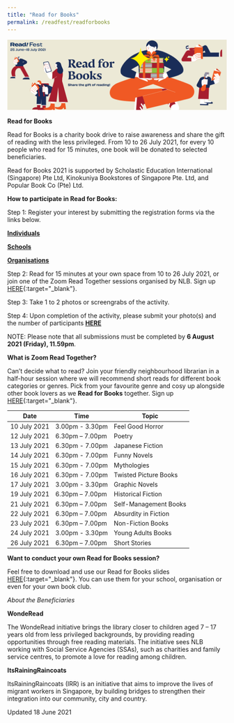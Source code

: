 ```yaml
---
title: "Read for Books"
permalink: /readfest/readforbooks
---
```


![banner RF](\images\RF_RFB.jpg)

**Read for Books**

Read for Books is a charity book drive to raise awareness and share the gift of reading with the less privileged. From 10 to 26 July 2021, for every 10 people who read for 15 minutes, one book will be donated to selected beneficiaries. 

Read for Books 2021 is supported by Scholastic Education International (Singapore) Pte Ltd, Kinokuniya Bookstores of Singapore Pte. Ltd, and Popular Book Co (Pte) Ltd.



**How to participate in Read for Books:**

Step 1: Register your interest by submitting the registration forms via the links below.

**[Individuals](https://go.gov.sg/rfb-individual)**  

**[Schools](https://go.gov.sg/rfb-school)**  

**[Organisations](https://go.gov.sg/rfb-organisation)**  

Step 2: Read for 15 minutes at your own space from 10 to 26 July 2021, or join one of the Zoom Read Together sessions organised by NLB. Sign up [HERE](https://go.gov.sg/zoomrfb2021){:target="_blank"}.

Step 3: Take 1 to 2 photos or screengrabs of the activity.

Step 4: Upon completion of the activity, please submit your photo(s) and the number of participants **[HERE](https://go.gov.sg/rfb-submit)**  

NOTE: Please note that all submissions must be completed by **6 August 2021 (Friday), 11.59pm**.



**What is Zoom Read Together?**

Can’t decide what to read? Join your friendly neighbourhood librarian in a half-hour session where we will recommend short reads for different book categories or genres. Pick from your favourite genre and cosy up alongside other book lovers as we **Read for Books** together. Sign up [HERE](https://go.gov.sg/zoomrfb2021){:target="_blank"}.

| Date         | Time            | Topic                  |
| ------------ | --------------- | ---------------------- |
| 10 July 2021 | 3.00pm - 3.30pm | Feel Good  Horror      |
| 12 July 2021 | 6.30pm – 7.00pm | Poetry                 |
| 13 July 2021 | 6.30pm - 7.00pm | Japanese  Fiction      |
| 14 July 2021 | 6.30pm - 7.00pm | Funny Novels           |
| 15 July 2021 | 6.30pm - 7.00pm | Mythologies            |
| 16 July 2021 | 6.30pm - 7.00pm | Twisted Picture  Books |
| 17 July 2021 | 3.00pm - 3.30pm | Graphic Novels         |
| 19 July 2021 | 6.30pm – 7.00pm | Historical  Fiction    |
| 21 July 2021 | 6.30pm – 7.00pm | Self-Management  Books |
| 22 July 2021 | 6.30pm – 7.00pm | Absurdity in  Fiction  |
| 23 July 2021 | 6.30pm – 7.00pm | Non-Fiction  Books     |
| 24 July 2021 | 3.00pm - 3.30pm | Young Adults  Books    |
| 26 July 2021 | 6.30pm – 7.00pm | Short Stories          |



**Want to conduct your own Read for Books session?**

Feel free to download and use our Read for Books slides [HERE](https://go.gov.sg/rfb2021-slides){:target="_blank"}. You can use them for your school, organisation or even for your own book club.



*About the Beneficiaries*

**WondeRead**

The WondeRead initiative brings the library closer to children aged 7 – 17 years old from less privileged backgrounds, by providing reading opportunities through free reading materials. The initiative sees NLB working with Social Service Agencies (SSAs), such as charities and family service centres, to promote a love for reading among children. 

**ItsRainingRaincoats**

ItsRainingRaincoats (IRR) is an initiative that aims to improve the lives of migrant workers in Singapore, by building bridges to strengthen their integration into our community, city and country.



Updated 18 June 2021

